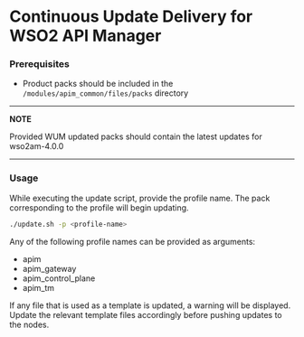 # Continuous Update Delivery for WSO2 API Manager

### Prerequisites
* Product packs should be included in the `/modules/apim_common/files/packs` directory

---
**NOTE**

Provided WUM updated packs should contain the latest updates for wso2am-4.0.0

---

### Usage
While executing the update script, provide the profile name. The pack corresponding to the profile will begin updating.
```bash
./update.sh -p <profile-name>
```
Any of the following profile names can be provided as arguments:
* apim
* apim_gateway
* apim_control_plane
* apim_tm

If any file that is used as a template is updated, a warning will be displayed. Update the relevant template files accordingly before pushing updates to the nodes.
